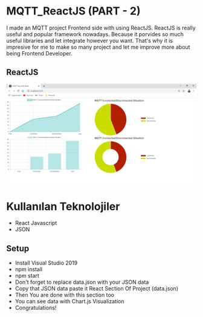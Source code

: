 
# MQTT_ReactJS (PART - 2)
I made an MQTT project Frontend side with using ReactJS. ReactJS is really useful and popular framework nowadays. Because it porvides so much useful libraries and let integrate however you want. That's why it is impresive for me to make so many project and let me improve more about being Frontend Developer.

## ReactJS

<img src="public/reactjs.png">


# Kullanılan Teknolojiler

- React Javascript
- JSON

## Setup

- Install Visual Studio 2019
- npm install
- npm start
- Don't forget to replace data.json with your JSON data
- Copy that JSON data paste it React Section Of Project (data.json)
- Then You are done with this section too
- You can see data with Chart.js Visualization
- Congratulations!
